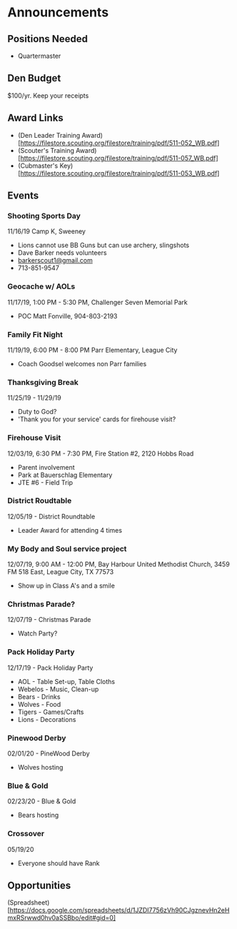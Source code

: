 # Announcements

## Positions Needed
- Quartermaster

## Den Budget
$100/yr. Keep your receipts

## Award Links
- (Den Leader Training Award)[https://filestore.scouting.org/filestore/training/pdf/511-052_WB.pdf]
- (Scouter's Training Award)[https://filestore.scouting.org/filestore/training/pdf/511-057_WB.pdf]
- (Cubmaster's Key)[https://filestore.scouting.org/filestore/training/pdf/511-053_WB.pdf]

## Events

### Shooting Sports Day
11/16/19
Camp K, Sweeney
- Lions cannot use BB Guns but can use archery, slingshots
- Dave Barker needs volunteers
- barkerscout1@gmail.com
- 713-851-9547 

### Geocache w/ AOLs
11/17/19, 1:00 PM - 5:30 PM, Challenger Seven Memorial Park
- POC Matt Fonville, 904-803-2193

### Family Fit Night
11/19/19, 6:00 PM - 8:00 PM
Parr Elementary, League City
- Coach Goodsel welcomes non Parr families

### Thanksgiving Break
11/25/19 - 11/29/19
- Duty to God?
- 'Thank you for your service' cards for firehouse visit?

### Firehouse Visit
12/03/19, 6:30 PM - 7:30 PM, Fire Station #2, 2120 Hobbs Road
- Parent involvement
- Park at Bauerschlag Elementary
- JTE #6 - Field Trip

### District Roudtable
12/05/19 - District Roundtable
- Leader Award for attending 4 times

### My Body and Soul service project
12/07/19, 9:00 AM - 12:00 PM, 
Bay Harbour United Methodist Church, 3459 FM 518 East, League City, TX 77573
- Show up in Class A's and a smile

### Christmas Parade?
12/07/19 - Christmas Parade
- Watch Party?

### Pack Holiday Party
12/17/19 - Pack Holiday Party
- AOL - Table Set-up, Table Cloths
- Webelos - Music, Clean-up
- Bears - Drinks
- Wolves - Food
- Tigers - Games/Crafts
- Lions - Decorations

### Pinewood Derby
02/01/20 - PineWood Derby
- Wolves hosting

### Blue & Gold
02/23/20 - Blue & Gold
- Bears hosting

### Crossover
05/19/20 
- Everyone should have Rank

## Opportunities

(Spreadsheet)[https://docs.google.com/spreadsheets/d/1JZDI7756zVh90CJgznevHn2eHmxRSrwwd0hv0aSSBbo/edit#gid=0]
